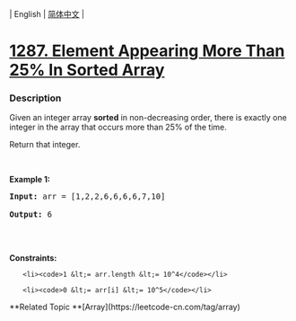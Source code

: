 | English | [简体中文](README.md) |

# [1287. Element Appearing More Than 25% In Sorted Array](https://leetcode-cn.com/problems/element-appearing-more-than-25-in-sorted-array)
 ### Description
<p>Given an&nbsp;integer array&nbsp;<strong>sorted</strong> in non-decreasing order, there is exactly one integer in the array that occurs more than 25% of the time.</p>

<p>Return that integer.</p>

<p>&nbsp;</p>
<p><strong>Example 1:</strong></p>
<pre><strong>Input:</strong> arr = [1,2,2,6,6,6,6,7,10]
<strong>Output:</strong> 6
</pre>
<p>&nbsp;</p>
<p><strong>Constraints:</strong></p>

<ul>
	<li><code>1 &lt;= arr.length &lt;= 10^4</code></li>
	<li><code>0 &lt;= arr[i] &lt;= 10^5</code></li>
</ul>
**Related Topic	**[Array](https://leetcode-cn.com/tag/array) 